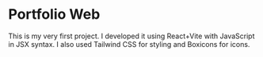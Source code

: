 # Portfolio Web

This is my very first project. I developed it using React+Vite with JavaScript in JSX syntax. I also used Tailwind CSS for styling and Boxicons for icons.
